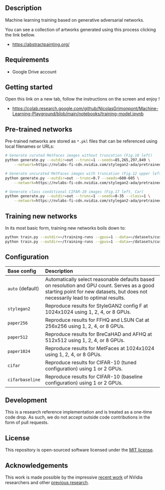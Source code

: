 ## Description

Machine learning training based on generative adversarial networks.

You can see a collection of artworks generated using this process clicking the link  bellow.

* https://abstractpainting.org/

## Requirements

* Google Drive account

## Getting started

Open this link on a new tab, follow the instructions on the screen and enjoy !

* https://colab.research.google.com/github/NicolasGrimonpont/Machine-Learning-Playground/blob/main/notebooks/training-model.ipynb

## Pre-trained networks

Pre-trained networks are stored as `*.pkl` files that can be referenced using local filenames or URLs:

```.bash
# Generate curated MetFaces images without truncation (Fig.10 left)
python generate.py --outdir=out --trunc=1 --seeds=85,265,297,849 \
    --network=https://nvlabs-fi-cdn.nvidia.com/stylegan2-ada/pretrained/metfaces.pkl

# Generate uncurated MetFaces images with truncation (Fig.12 upper left)
python generate.py --outdir=out --trunc=0.7 --seeds=600-605 \
    --network=https://nvlabs-fi-cdn.nvidia.com/stylegan2-ada/pretrained/metfaces.pkl

# Generate class conditional CIFAR-10 images (Fig.17 left, Car)
python generate.py --outdir=out --trunc=1 --seeds=0-35 --class=1 \
    --network=https://nvlabs-fi-cdn.nvidia.com/stylegan2-ada/pretrained/cifar10.pkl
```

## Training new networks

In its most basic form, training new networks boils down to:

```.bash
python train.py --outdir=~/training-runs --gpus=1 --data=~/datasets/custom --dry-run
python train.py --outdir=~/training-runs --gpus=1 --data=~/datasets/custom
```

## Configuration

| Base config      | Description
| :----------      | :----------
| `auto` (default) | Automatically select reasonable defaults based on resolution and GPU count. Serves as a good starting point for new datasets, but does not necessarily lead to optimal results.
| `stylegan2`      | Reproduce results for StyleGAN2 config F at 1024x1024 using 1, 2, 4, or 8 GPUs.
| `paper256`       | Reproduce results for FFHQ and LSUN Cat at 256x256 using 1, 2, 4, or 8 GPUs.
| `paper512`       | Reproduce results for BreCaHAD and AFHQ at 512x512 using 1, 2, 4, or 8 GPUs.
| `paper1024`      | Reproduce results for MetFaces at 1024x1024 using 1, 2, 4, or 8 GPUs.
| `cifar`          | Reproduce results for CIFAR-10 (tuned configuration) using 1 or 2 GPUs.
| `cifarbaseline`  | Reproduce results for CIFAR-10 (baseline configuration) using 1 or 2 GPUs.

## Development

This is a research reference implementation and is treated as a
one-time code drop. As such, we do not accept outside code
contributions in the form of pull requests.

## License

This repository is open-sourced software licensed under the [MIT license](https://opensource.org/licenses/MIT).

## Acknowledgements

This work is made possible by the impressive [recent work](https://nvlabs.github.io/stylegan2/versions.html) of NVidia researchers and other [previous research](https://arxiv.org/abs/2006.06676).
